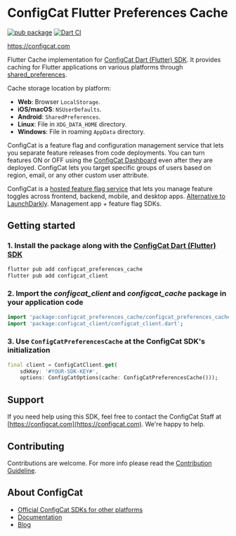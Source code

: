 # ConfigCat Flutter Preferences Cache

[![pub package](https://img.shields.io/pub/v/configcat_preferences_cache.svg)](https://pub.dev/packages/configcat_preferences_cache)
[![Dart CI](https://github.com/configcat/flutter-preferences-cache/actions/workflows/flutter-cache-ci.yml/badge.svg?branch=main)](https://github.com/configcat/flutter-preferences-cache/actions/workflows/flutter-cache-ci.yml)

https://configcat.com

Flutter Cache implementation for [ConfigCat Dart (Flutter) SDK](https://configcat.com/docs/sdk-reference/dart/). It provides caching for Flutter applications on various platforms through [shared_preferences](https://pub.dev/packages/shared_preferences).

Cache storage location by platform:
- **Web**: Browser `LocalStorage`.
- **iOS/macOS**: `NSUserDefaults`.
- **Android**: `SharedPreferences`.
- **Linux**: File in `XDG_DATA_HOME` directory.
- **Windows**: File in roaming `AppData` directory.

ConfigCat is a feature flag and configuration management service that lets you separate feature releases from code deployments. You can turn features ON or OFF using the <a href="https://app.configcat.com" target="_blank">ConfigCat Dashboard</a> even after they are deployed. ConfigCat lets you target specific groups of users based on region, email, or any other custom user attribute.

ConfigCat is a <a href="https://configcat.com" target="_blank">hosted feature flag service</a> that lets you manage feature toggles across frontend, backend, mobile, and desktop apps. <a href="https://configcat.com" target="_blank">Alternative to LaunchDarkly</a>. Management app + feature flag SDKs.

## Getting started

### 1. Install the package along with the [ConfigCat Dart (Flutter) SDK](https://configcat.com/docs/sdk-reference/dart/)
```bash
flutter pub add configcat_preferences_cache
flutter pub add configcat_client
```

### 2. Import the *configcat_client* and *configcat_cache* package in your application code
```dart
import 'package:configcat_preferences_cache/configcat_preferences_cache.dart';
import 'package:configcat_client/configcat_client.dart';
```

### 3. Use `ConfigCatPreferencesCache` at the ConfigCat SDK's initialization
```dart
final client = ConfigCatClient.get(
    sdkKey: '#YOUR-SDK-KEY#',
    options: ConfigCatOptions(cache: ConfigCatPreferencesCache()));
```

## Support
If you need help using this SDK, feel free to contact the ConfigCat Staff at [https://configcat.com](https://configcat.com). We're happy to help.

## Contributing
Contributions are welcome. For more info please read the [Contribution Guideline](CONTRIBUTING.md).

## About ConfigCat
- [Official ConfigCat SDKs for other platforms](https://github.com/configcat)
- [Documentation](https://configcat.com/docs)
- [Blog](https://configcat.com/blog)